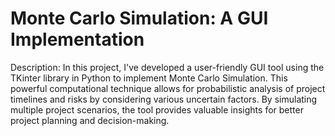 # Monte Carlo Simulation: A GUI Implementation

Description:
In this project, I've developed a user-friendly GUI tool using the TKinter library in Python to implement Monte Carlo Simulation. This powerful computational technique allows for probabilistic analysis of project timelines and risks by considering various uncertain factors. By simulating multiple project scenarios, the tool provides valuable insights for better project planning and decision-making.


